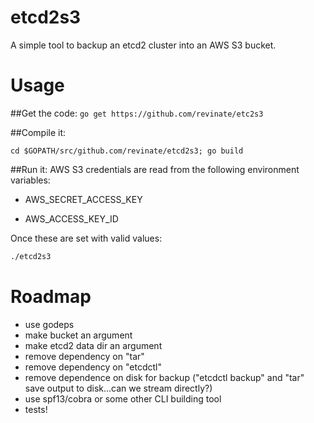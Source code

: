 # etcd2s3

A simple tool to backup an etcd2 cluster into an AWS S3 bucket.

# Usage

##Get the code:
```go get https://github.com/revinate/etc2s3```

##Compile it:
```
cd $GOPATH/src/github.com/revinate/etcd2s3; go build
```

##Run it:
AWS S3 credentials are read from the following environment variables:

* AWS\_SECRET\_ACCESS\_KEY

* AWS\_ACCESS\_KEY\_ID

Once these are set with valid values:
```bash
./etcd2s3
```

# Roadmap
* use godeps
* make bucket an argument
* make etcd2 data dir an argument
* remove dependency on "tar"
* remove dependency on "etcdctl"
* remove dependence on disk for backup ("etcdctl backup" and "tar" save output to disk...can we stream directly?)
* use spf13/cobra or some other CLI building tool
* tests!
